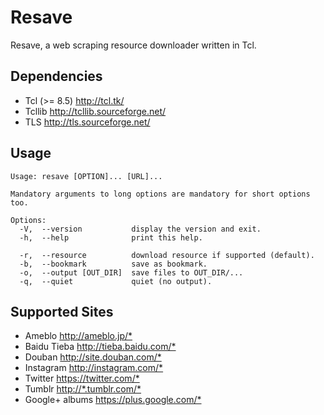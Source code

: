 # Resave

Resave, a web scraping resource downloader written in Tcl.

## Dependencies

* Tcl (>= 8.5) <http://tcl.tk/>
* Tcllib <http://tcllib.sourceforge.net/>
* TLS <http://tls.sourceforge.net/>

## Usage

```
Usage: resave [OPTION]... [URL]...

Mandatory arguments to long options are mandatory for short options too.

Options:
  -V,  --version           display the version and exit.
  -h,  --help              print this help.

  -r,  --resource          download resource if supported (default).
  -b,  --bookmark          save as bookmark.
  -o,  --output [OUT_DIR]  save files to OUT_DIR/...
  -q,  --quiet             quiet (no output).
```

## Supported Sites

* Ameblo <http://ameblo.jp/*>
* Baidu Tieba <http://tieba.baidu.com/*>
* Douban <http://site.douban.com/*>
* Instagram <http://instagram.com/*>
* Twitter <https://twitter.com/*>
* Tumblr <http://*.tumblr.com/*>
* Google+ albums <https://plus.google.com/*>
